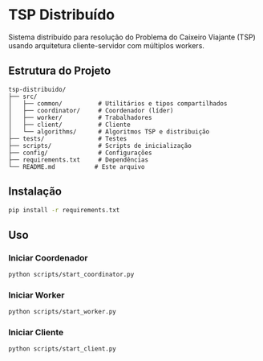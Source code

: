 # TSP Distribuído

Sistema distribuído para resolução do Problema do Caixeiro Viajante (TSP) usando arquitetura cliente-servidor com múltiplos workers.

## Estrutura do Projeto

```
tsp-distribuido/
├── src/
│   ├── common/          # Utilitários e tipos compartilhados
│   ├── coordinator/     # Coordenador (líder)
│   ├── worker/          # Trabalhadores
│   ├── client/          # Cliente
│   └── algorithms/      # Algoritmos TSP e distribuição
├── tests/               # Testes
├── scripts/             # Scripts de inicialização
├── config/              # Configurações
├── requirements.txt     # Dependências
└── README.md           # Este arquivo
```

## Instalação

```bash
pip install -r requirements.txt
```

## Uso

### Iniciar Coordenador

```bash
python scripts/start_coordinator.py
```

### Iniciar Worker

```bash
python scripts/start_worker.py
```

### Iniciar Cliente

```bash
python scripts/start_client.py
```
